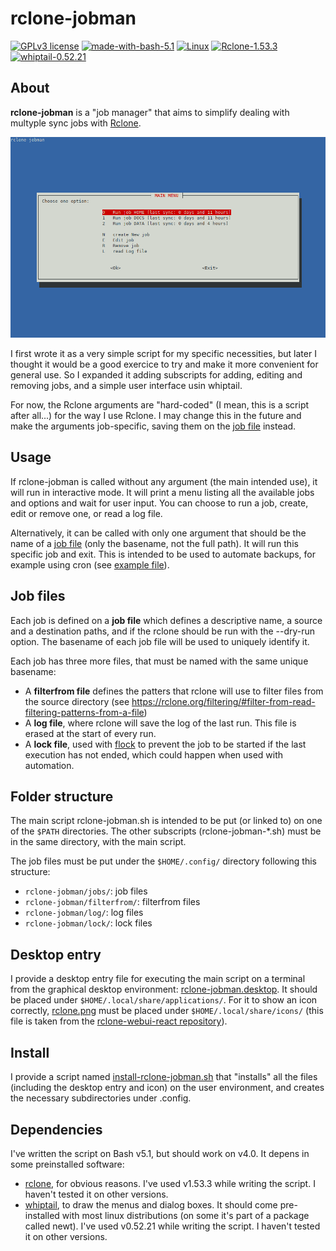 # rclone-jobman

[![GPLv3 license](https://img.shields.io/badge/License-GPLv3.0-blue.svg)](https://github.com/carlescn/rclone-jobman/blob/main/LICENSE)
[![made-with-bash-5.1](https://img.shields.io/badge/Made%20with-Bash%205.1-1f425f.svg?logo=gnubash)](https://www.gnu.org/software/bash/)
[![Linux](https://img.shields.io/badge/OS-Linux-yellow.svg?logo=linux)](https://www.linux.org/)
[![Rclone-1.53.3](https://img.shields.io/badge/Depends%20on-Rclone-darkgreen.svg)](https://rclone.org/)
[![whiptail-0.52.21](https://img.shields.io/badge/Depends%20on-whiptail-darkgreen.svg)](https://linux.die.net/man/1/whiptail)

## About

**rclone-jobman** is a "job manager"
that aims to simplify dealing with multyple sync jobs
with [Rclone](https://rclone.org/).

![rclone-jobman main menu](screenshot.png)

I first wrote it as a very simple script
for my specific necessities,
but later I thought it would be a good exercice
to try and make it more convenient for general use.
So I expanded it adding subscripts
for adding, editing and removing jobs,
and a simple user interface usin whiptail.

For now, the Rclone arguments are "hard-coded"
(I mean, this is a script after all...)
for the way I use Rclone.
I may change this in the future
and make the arguments job-specific,
saving them on the [job file](#job-files) instead.

## Usage

If rclone-jobman is called without any argument
(the main intended use),
it will run in interactive mode.
It will print a menu
listing all the available jobs and options
and wait for user input.
You can choose to run a job,
create, edit or remove one,
or read a log file.

Alternatively,
it can be called with only one argument
that should be the name of a [job file](#job-files)
(only the basename, not the full path).
It will run this specific job and exit.
This is intended to be used to automate backups,
for example using cron
(see [example file](https://github.com/carlescn/rclone-jobman/blob/main/example_files/cron_file_example)).

## Job files

Each job is defined on a **job file**
which defines a descriptive name,
a source and a destination paths,
and if the rclone should be run with the --dry-run option.
The basename of each job file will be used to uniquely identify it.

Each job has three more files,
that must be named with the same unique basename:

- A **filterfrom file** defines the patters that rclone will use
  to filter files from the source directory
  (see <https://rclone.org/filtering/#filter-from-read-filtering-patterns-from-a-file>)
- A **log file**, where rclone will save the log of the last run.
  This file is erased at the start of every run.
- A **lock file**, used with
  [flock](https://manpages.debian.org/testing/util-linux/flock.1.en.html)
  to prevent the job to be started
  if the last execution has not ended,
  which could happen when used with automation.

## Folder structure

The main script rclone-jobman.sh is intended to be put
(or linked to)
on one of the `$PATH` directories.
The other subscripts (rclone-jobman-*.sh) must be in the same directory,
with the main script.

The job files must be put under the `$HOME/.config/` directory
following this structure:

- `rclone-jobman/jobs/`: job files
- `rclone-jobman/filterfrom/`: filterfrom files
- `rclone-jobman/log/`: log files
- `rclone-jobman/lock/`: lock files

## Desktop entry

I provide a desktop entry file
for executing the main script on a terminal
from the graphical desktop environment:
[rclone-jobman.desktop](https://github.com/carlescn/rclone-jobman/blob/main/rclone-jobman.desktop).
It should be placed under `$HOME/.local/share/applications/`.
For it to show an icon correctly,
[rclone.png](https://github.com/carlescn/rclone-jobman/blob/main/rclone.png)
must be placed under `$HOME/.local/share/icons/`
(this file is taken from the
[rclone-webui-react repository](https://github.com/rclone/rclone-webui-react)).

## Install

I provide a script named
[install-rclone-jobman.sh](https://github.com/carlescn/rclone-jobman/blob/main/install-rclone-jobman.sh)
that "installs" all the files
(including the desktop entry and icon)
on the user environment,
and creates the necessary subdirectories under .config.

## Dependencies

I've written the script on Bash v5.1, but should work on v4.0. It depens in some preinstalled software:

- [rclone](https://rclone.org/),
  for obvious reasons. I've used v1.53.3 while writing the script. I haven't tested it on other versions.
- [whiptail](https://linux.die.net/man/1/whiptail),
  to draw the menus and dialog boxes.
  It should come pre-installed with most linux distributions
  (on some it's part of a package called newt). I've used v0.52.21 while writing the script. I haven't tested it on other versions.
  